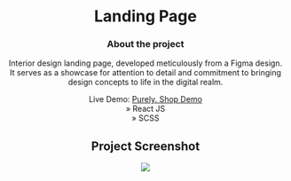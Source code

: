 <div align='center'>
<h1>Landing Page</h1>
  <h3>About the project</h3>
  <p>Interior design landing page, developed meticulously from a  Figma design. It serves as a showcase for attention to detail and commitment to bringing design concepts to life in the digital realm.</p>
Live Demo: <a href='https://liam-brooks-landingpage.vercel.app/'>Purely. Shop Demo</a> <br>
» React JS <br>
» SCSS


  <h2>Project Screenshot</h2>

<div align='center'>
<img src='public/project-screens/landing.png'/>
</div>

</div>

